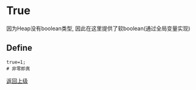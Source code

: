 # True

因为Heap没有boolean类型, 因此在这里提供了软boolean(通过全局变量实现)

## Define
```
true=1;
# 非零即真
```

[返回上级](../index.md)
